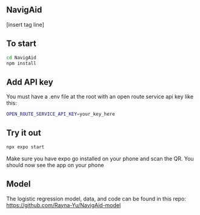 ## NavigAid

[insert tag line]

## To start
```bash
cd NavigAid
npm install
```

## Add API key
You must have a .env file at the root with an open route service api key like this:

```bash
OPEN_ROUTE_SERVICE_API_KEY=your_key_here
```

## Try it out
```bash
npx expo start
```

Make sure you have expo go installed on your phone and scan the QR.
You should now see the app on your phone

## Model
The logistic regression model, data, and code can be found in this repo: https://github.com/Rayna-Yu/NavigAid-model

